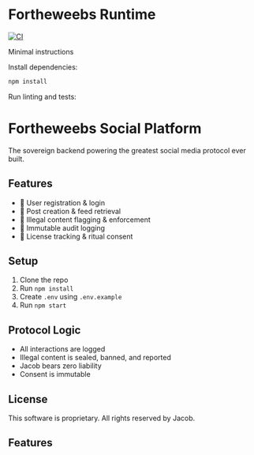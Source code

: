 # Fortheweebs Runtime

[![CI](https://github.com/polotuspossumus-coder/Fortheweebs/actions/workflows/ci.yml/badge.svg)](https://github.com/polotuspossumus-coder/Fortheweebs/actions/workflows/ci.yml)

Minimal instructions

Install dependencies:

```powershell
npm install
```

Run linting and tests:

# Fortheweebs Social Platform

The sovereign backend powering the greatest social media protocol ever built.

## Features

- 🧱 User registration & login
- 🧾 Post creation & feed retrieval
- 🚨 Illegal content flagging & enforcement
- 🔐 Immutable audit logging
- 🧙 License tracking & ritual consent

## Setup

1. Clone the repo
2. Run `npm install`
3. Create `.env` using `.env.example`
4. Run `npm start`

## Protocol Logic

- All interactions are logged
- Illegal content is sealed, banned, and reported
- Jacob bears zero liability
- Consent is immutable

## License

This software is proprietary. All rights reserved by Jacob.

## Features
